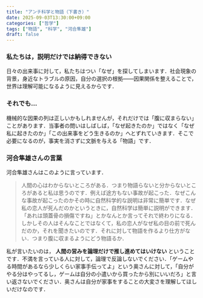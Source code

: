 ```yaml
---
title: "アンチ科学と物語（下書き）"
date: 2025-09-03T13:30:00+09:00
categories: ["哲学"]
tags: ["物語", "科学", "河合隼雄"]
draft: false
---
```


### 私たちは，説明だけでは納得できない
日々の出来事に対して，私たちはつい「なぜ」を探してしまいます．社会現象の背景，身近なトラブルの原因，自分の選択の根拠――因果関係を整えることで，世界は理解可能になるように見えるからです．

### それでも...
機械的な因果の列は正しいかもしれませんが，それだけでは「腹に収まらない」ことがあります．当事者の問いはしばしば，「なぜ起きたのか」ではなく「なぜ私に起きたのか」「この出来事をどう生きるのか」へとずれていきます．そこで必要になるのが，事実を消さずに文脈を与える「物語」です．

### 河合隼雄さんの言葉
河合隼雄さんはこのように言っています．
>人間の心はわからないところがある．つまり物語らないと分からないところがあると私は思うのです．例えば途方もない事故が起こった．なぜこんな事故が起こったのかその時に自然科学的な説明は非常に簡単です．なぜ私の恋人が死んだのかというときに，自然科学は簡単に説明ができます．「あれは頭蓋骨の損傷ですね」とかなんとか言ってそれで終わりになる．しかしその人はそんなことではなくて，私の恋人がなぜ私の目の前で死んだのか，それを聞きたいのです．それに対して物語を作るより仕方がない．つまり腹に収まるようにどう物語るか．

私が言いたいのは，
**人間の営みを論理だけで推し進めてはいけない**
ということです．不満を言っている人に対して，論理で反論しないでください．「ゲームやる時間があるなら少しくらい家事手伝ってよ」という奥さんに対して，「自分がやる分はやってるし，ゲームは自分の小遣いから買ったから別にいいだろ」と言い返さないでください．奥さんは自分が家事をすることの大変さを理解してほしいだけなのです．